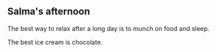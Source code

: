 ## Salma's afternoon

The best way to relax after a long day is to munch on food and sleep. 

The best ice cream is chocolate. 
